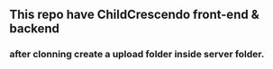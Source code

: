 ## This repo have ChildCrescendo  front-end & backend
### after clonning create a upload folder inside server folder.